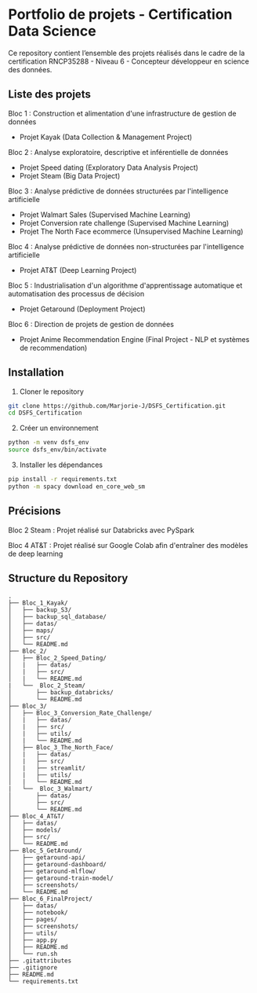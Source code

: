 # Portfolio de projets - Certification Data Science

Ce repository contient l’ensemble des projets réalisés dans le cadre de la certification RNCP35288 - Niveau 6 - Concepteur développeur en science des données.


## Liste des projets

Bloc 1 : Construction et alimentation d'une infrastructure de gestion de données
- Projet Kayak (Data Collection & Management Project)

Bloc 2 : Analyse exploratoire, descriptive et inférentielle de données
- Projet Speed dating (Exploratory Data Analysis Project)
- Projet Steam (Big Data Project)

Bloc 3 : Analyse prédictive de données structurées par l'intelligence artificielle
- Projet Walmart Sales (Supervised Machine Learning)
- Projet Conversion rate challenge (Supervised Machine Learning)
- Projet The North Face ecommerce (Unsupervised Machine Learning)

Bloc 4 : Analyse prédictive de données non-structurées par l'intelligence artificielle
- Projet AT&T (Deep Learning Project)

Bloc 5 : Industrialisation d'un algorithme d'apprentissage automatique et automatisation des processus de décision
- Projet Getaround (Deployment Project)

Bloc 6 : Direction de projets de gestion de données
- Projet Anime Recommendation Engine (Final Project - NLP et systèmes de recommendation)


## Installation

1. Cloner le repository

```bash
git clone https://github.com/Marjorie-J/DSFS_Certification.git
cd DSFS_Certification
```

2. Créer un environnement

```bash
python -m venv dsfs_env
source dsfs_env/bin/activate
```

3. Installer les dépendances

```bash
pip install -r requirements.txt
python -m spacy download en_core_web_sm
```


## Précisions

Bloc 2 Steam : Projet réalisé sur Databricks avec PySpark

Bloc 4 AT&T : Projet réalisé sur Google Colab afin d'entraîner des modèles de deep learning


## Structure du Repository

```
.
├── Bloc_1_Kayak/
│   ├── backup_S3/
│   ├── backup_sql_database/
│   ├── datas/
│   ├── maps/
│   ├── src/
│   └── README.md
├── Bloc_2/
│   ├── Bloc_2_Speed_Dating/
│   |   ├── datas/
│   |   ├── src/
│   |   └── README.md
|   └──  Bloc_2_Steam/
│       ├── backup_databricks/
│       └── README.md
├── Bloc_3/
│   ├── Bloc_3_Conversion_Rate_Challenge/
│   |   ├── datas/
│   |   ├── src/
│   |   ├── utils/
│   |   └── README.md
│   ├── Bloc_3_The_North_Face/
│   |   ├── datas/
│   |   ├── src/
│   |   ├── streamlit/
│   |   ├── utils/
│   |   └── README.md
|   └──  Bloc_3_Walmart/
│       ├── datas/
│       ├── src/
│       └── README.md
├── Bloc_4_AT&T/
│   ├── datas/
│   ├── models/
│   ├── src/
│   └── README.md
├── Bloc_5_GetAround/
│   ├── getaround-api/
│   ├── getaround-dashboard/
│   ├── getaround-mlflow/
│   ├── getaround-train-model/
│   ├── screenshots/
│   └── README.md
├── Bloc_6_FinalProject/
│   ├── datas/
│   ├── notebook/
│   ├── pages/
│   ├── screenshots/
│   ├── utils/
│   ├── app.py
│   ├── README.md
│   └── run.sh
├── .gitattributes
├── .gitignore
├── README.md
└── requirements.txt